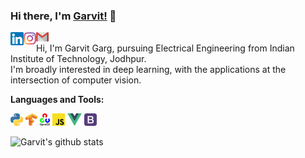 ### Hi there, I'm [Garvit!](https://garvit-32.github.io) 👋


<a href="https://www.linkedin.com/in/garvit-garg-6a3248197/">
  <img align="left" alt="Garvit Garg | Linkedin" width="21px" src="https://github.com/Garvit-32/Garvit-32/blob/master/assests/linkedin.png" />
</a>
<a href="https://www.instagram.com/g_a_r_v_it/">
  <img align="left" alt="Garvit Garg | Instagram" width="20px" src="https://github.com/Garvit-32/Garvit-32/blob/master/assests/instagram.png" />
</a>
<a href="mailto:garg.11@iitj.ac.in">
  <img align="left" alt="Garvit Garg | Gmail" width="20px" src="https://github.com/Garvit-32/Garvit-32/blob/master/assests/gmail.png" />
</a>




<br/>
Hi, I'm Garvit Garg, pursuing Electrical Engineering from Indian Institute of Technology, Jodhpur.
<br/>
I'm broadly interested in deep learning, with the applications at the intersection of computer vision. 


**Languages and Tools:**

<code><img height="20" src="https://github.com/Garvit-32/Garvit-32/blob/master/assests/python.png"></code>
<code><img height="20" src="https://github.com/Garvit-32/Garvit-32/blob/master/assests/tensorflow.png"></code>
<code><img height="20" src="https://github.com/Garvit-32/Garvit-32/blob/master/assests/opencv.png"></code>
<code><img height="20" src="https://github.com/Garvit-32/Garvit-32/blob/master/assests/javascript.png"></code>
<code><img height="20" src="https://github.com/Garvit-32/Garvit-32/blob/master/assests/vue.png"></code>
<code><img height="20" src="https://github.com/Garvit-32/Garvit-32/blob/master/assests/bootstrap.png"></code>

![Garvit's github stats](https://github-readme-stats.vercel.app/api?username=garvit-32&show_icons=true&title_color=fff&icon_color=7510F7&text_color=daf7dc&bg_color=151515)
